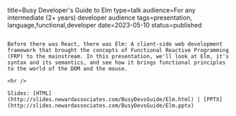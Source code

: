 title=Busy Developer's Guide to Elm
type=talk
audience=For any intermediate (2+ years) developer audience
tags=presentation, language,functional,developer
date=2023-05-10
status=published
~~~~~~

Before there was React, there was Elm: A client-side web development framework that brought the concepts of Functional Reactive Programming (FRP) to the mainstream. In this presentation, we'll look at Elm, it's syntax and its semantics, and see how it brings functional principles to the world of the DOM and the mouse.
    
<hr />

Slides: [HTML](http://slides.newardassociates.com/BusyDevsGuide/Elm.html) | [PPTX](http://slides.newardassociates.com/BusyDevsGuide/Elm.pptx)
